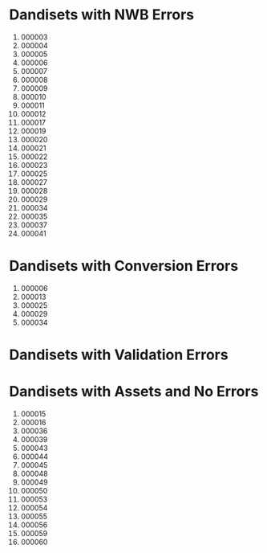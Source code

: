 # Dandisets with NWB Errors
1. 000003
2. 000004
3. 000005
4. 000006
5. 000007
6. 000008
7. 000009
8. 000010
9. 000011
10. 000012
11. 000017
12. 000019
13. 000020
14. 000021
15. 000022
16. 000023
17. 000025
18. 000027
19. 000028
20. 000029
21. 000034
22. 000035
23. 000037
24. 000041

# Dandisets with Conversion Errors
1. 000006
2. 000013
3. 000025
4. 000029
5. 000034

# Dandisets with Validation Errors

# Dandisets with Assets and No Errors
1. 000015
2. 000016
3. 000036
4. 000039
5. 000043
6. 000044
7. 000045
8. 000048
9. 000049
10. 000050
11. 000053
12. 000054
13. 000055
14. 000056
15. 000059
16. 000060
